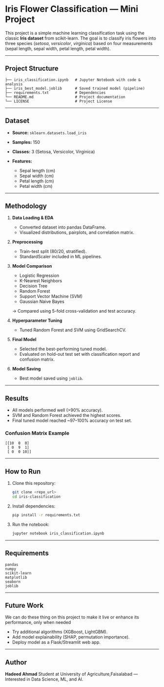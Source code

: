 # Iris Flower Classification — Mini Project

This project is a simple machine learning classification task using the classic **Iris dataset** from scikit-learn. The goal is to classify iris flowers into three species (*setosa*, *versicolor*, *virginica*) based on four measurements (sepal length, sepal width, petal length, petal width).

---
## Project Structure

```
├── iris_classification.ipynb   # Jupyter Notebook with code & analysis
├── iris_best_model.joblib      # Saved trained model (pipeline)
├── requirements.txt            # Dependencies
└── README.md                   # Project documentation
└── LICENSE                     # Project License
```

---

## Dataset

* **Source:** `sklearn.datasets.load_iris`
* **Samples:** 150
* **Classes:** 3 (Setosa, Versicolor, Virginica)
* **Features:**

  * Sepal length (cm)
  * Sepal width (cm)
  * Petal length (cm)
  * Petal width (cm)

---

## Methodology

1. **Data Loading & EDA**

   * Converted dataset into pandas DataFrame.
   * Visualized distributions, pairplots, and correlation matrix.

2. **Preprocessing**

   * Train-test split (80/20, stratified).
   * StandardScaler included in ML pipelines.

3. **Model Comparison**

   * Logistic Regression
   * K-Nearest Neighbors
   * Decision Tree
   * Random Forest
   * Support Vector Machine (SVM)
   * Gaussian Naive Bayes

   → Compared using 5-fold cross-validation and test accuracy.

4. **Hyperparameter Tuning**

   * Tuned Random Forest and SVM using GridSearchCV.

5. **Final Model**

   * Selected the best-performing tuned model.
   * Evaluated on hold-out test set with classification report and confusion matrix.

6. **Model Saving**

   * Best model saved using `joblib`.

---

## Results

* All models performed well (>90% accuracy).
* SVM and Random Forest achieved the highest scores.
* Final tuned model reached \~97–100% accuracy on test set.

### Confusion Matrix Example

```
[[10  0  0]
 [ 0  9  1]
 [ 0  0 10]]
```

---

## How to Run

1. Clone this repository:

   ```bash
   git clone <repo_url>
   cd iris-classification
   ```

2. Install dependencies:

   ```bash
   pip install -r requirements.txt
   ```

3. Run the notebook:

   ```bash
   jupyter notebook iris_classification.ipynb
   ```

---

## Requirements

```
pandas
numpy
scikit-learn
matplotlib
seaborn
joblib
```

---

## Future Work
We can do these thing on this project to make it live or enhance its performance, only when needed
* Try additional algorithms (XGBoost, LightGBM).
* Add model explainability (SHAP, permutation importance).
* Deploy model as a Flask/Streamlit web app.

---

## Author

**Hadeed Ahmad**
Student at University of Agriculture,Faisalabad — Interested in Data Science, ML, and AI.
